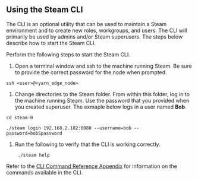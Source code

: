 ## <a name="usecli"></a>Using the Steam CLI

The CLI is an optional utility that can be used to maintain a Steam environment and to create new roles, workgroups, and users. The CLI will primarily be used by admins and/or Steam superusers. The steps below describe how to start the Steam CLI. 

Perform the following steps to start the Steam CLI.

1. Open a terminal window and ssh to the machine running Steam. Be sure to provide the correct password for the node when prompted. 

 ```ssh <user>@<yarn_edge_node>```

1. Change directories to the Steam folder. From within this folder, log in to the machine running Steam. Use the password that you provided when you created superuser. The exmaple below logs in a user named **Bob**.

 ```cd steam-0```
 
 ```./steam login 192.168.2.182:8080 --username=bob --password=bobSpassword```

1. Run the following to verify that the CLI is working correctly.

		./steam help
		
Refer to the [CLI Command Reference Appendix](CLIAppendix.md) for information on the commands available in the CLI.
